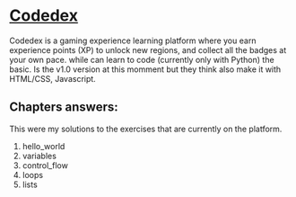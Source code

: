 # [Codedex](https://www.codedex.io/ "Codedex link")

Codedex is a gaming experience learning platform where you earn experience points (XP) to unlock new regions, and collect all the badges at your own pace. while can  learn to code (currently only with Python) the basic. Is the v1.0 version at this momment but they think also make it with HTML/CSS, Javascript.

## Chapters answers: 

This were my solutions to the exercises that are currently on the platform. 

1. hello_world
2. variables
3. control_flow
4. loops
5. lists
